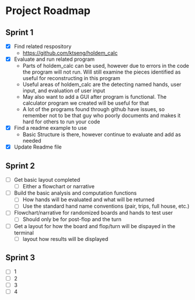 
# Project Roadmap

## Sprint 1
- [x] Find related respository
    - https://github.com/ktseng/holdem_calc
- [x] Evaluate and run related program
    - Parts of holdem_calc  can be used, however due to errors in the code the program will not run. Will still examine the pieces identified as useful for reconstructing in this program
    - Useful areas of holdem_calc are the detecting named hands, user input, and evaluation of user input
    - May also want to add a GUI after program is functional. The calculator program we created will be useful for that
    - A lot of the programs found through github have issues, so remember not to be that guy who poorly documents and makes it hard for others to run your code
- [x] Find a readme example to use
    - Basic Structure is there, however continue to evaluate and add as needed
- [x] Update Readme file

## Sprint 2
- [ ] Get basic layout completed
    - [ ] Either a flowchart or narrative
- [ ] Build the basic analysis and computation functions
    - [ ] How hands will be evaluated and what will be returned
    - [ ] Use the standard hand name conventions (pair, trips, full house, etc.)
- [ ] Flowchart/narrative for randomized boards and hands to test user
    - [ ] Should only be for post-flop and the turn
- [ ] Get a layout for how the board and flop/turn will be dispayed in the terminal
    - [ ] layout how results will be displayed

## Sprint 3

- [ ] 1
- [ ] 2
- [ ] 3
- [ ] 4
